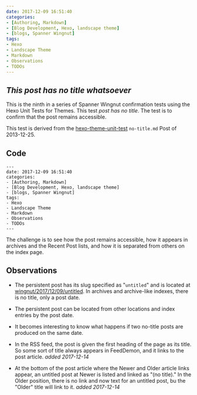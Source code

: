 ```yaml
---
date: 2017-12-09 16:51:40
categories:
- [Authoring, Markdown]
- [Blog Development, Hexo, landscape theme]
- [blogs, Spanner Wingnut]
tags:
- Hexo
- Landscape Theme
- Markdown
- Observations
- TODOs
---
```


## *This post has no title whatsoever* ##

This is the ninth in a series of Spanner Wingnut confirmation tests using the Hexo Unit Tests for Themes.  This test *post has no title*.  The test is to confirm that the post remains accessible.

This test is derived from the [hexo-theme-unit-test](https://github.com/hexojs/hexo-theme-unit-test) `no-title.md` Post of 2013-12-25.  

## Code ##

```
---
date: 2017-12-09 16:51:40
categories:
- [Authoring, Markdown]
- [Blog Development, Hexo, landscape theme]
- [blogs, Spanner Wingnut]
tags:
- Hexo
- Landscape Theme
- Markdown
- Observations
- TODOs
---
```

The challenge is to see how the post remains accessible, how it appears in archives and the Recent Post lists, and how it is separated from others on the index page.

## Observations ##

 * The persistent post has its slug specified as "`untitled`" and is located at [wingnut/2017/12/09/untitled](http://orcmid.com/BlunderDome/wingnut/2017/12/09/untitled/).  In archives and archive-like indexes, there is no title, only a post date.  
 
 * The persistent post can be located from other locations and index entries by the post date.
 
 * It becomes interesting to know what happens if two no-title posts are produced on the same date.  
 
 * In the RSS feed, the post is given the first heading of the page as its title.  So some sort of title always appears in FeedDemon, and it links to the post article. *added 2017-12-14*
 
 * At the bottom of the post article where the Newer and Older article links appear, an untitled post at Newer is listed and linked as "(no title)."  In the Older position, there is no link and now text for an untitled post, bu the "Older" title will link to it.  *added 2017-12-14*
 


